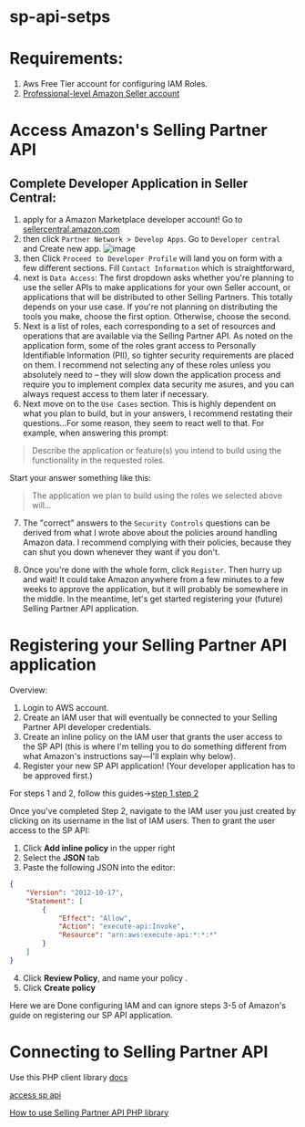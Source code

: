 # sp-api-setps

Requirements:
===================
1. Aws Free Tier account for configuring IAM Roles.
2. [Professional-level Amazon Seller account](https://sellercentral.amazon.com/)

Access Amazon's Selling Partner API 
===================
## Complete Developer Application in Seller Central:
1. apply for a Amazon Marketplace developer account! Go to [sellercentral.amazon.com](https://sellercentral.amazon.com)
2. then click `Partner Network > Develop Apps`.
Go to `Developer central` and  Create new app.
 ![image](https://user-images.githubusercontent.com/89484481/217552820-109fa024-4819-42a7-8eb6-eeffdc8b91ec.png)
3. then Click `Proceed to Developer Profile` will land you on form with a few different sections. Fill `Contact Information` which is straightforward, 
4. next is  `Data Access`:
The first dropdown asks whether you're planning to use the seller APIs to make applications for your own Seller account, or applications that will be distributed to other Selling Partners. This totally depends on your use case. If you're not planning on distributing the tools you make, choose the first option. Otherwise, choose the second.
5. Next is a list of roles, each corresponding to a set of resources and operations that are available via the Selling Partner API. As noted on the application form, some of the roles grant access to Personally Identifiable Information (PII), so tighter security requirements are placed on them. I recommend not selecting any of these roles unless you absolutely need to – they will slow down the application process and require you to implement complex data security me asures, and you can always request access to them later if necessary.
6. Next move on to the `Use Cases` section. This is highly dependent on what you plan to build, but in your answers, I recommend restating their questions...For some reason, they seem to react well to that. For example, when answering this prompt:

> Describe the application or feature(s) you intend to build using the functionality in the requested roles.

Start your answer something like this:

> The application we plan to build using the roles we selected above will...

7. The "correct" answers to the `Security Controls` questions can be derived from what I wrote above about the policies around handling Amazon data. I recommend complying with their policies, because they can shut you down whenever they want if you don't.

8. Once you're done with the whole form, click `Register`. Then hurry up and wait! It could take Amazon anywhere from a few minutes to a few weeks to approve the application, but it will probably be somewhere in the middle. In the meantime, let's get started registering your (future) Selling Partner API application.

Registering your Selling Partner API application
================================================

Overview:
1.  Login to AWS account.
2.  Create an IAM user that will eventually be connected to your Selling Partner API developer credentials.
3.  Create an inline policy on the IAM user that grants the user access to the SP API (this is where I'm telling you to do something different from what Amazon's instructions say—I'll explain why below).
4.  Register your new SP API application! (Your developer application has to be approved first.)

For steps 1 and 2, follow this guides->[step 1](https://youtu.be/EAJOsBNRIQA),[step 2](https://youtu.be/KSjPTqNBlGc) 

Once you've completed Step 2, navigate to the IAM user you just created by clicking on its username in the list of IAM users. Then to grant the user access to the SP API:

1.  Click **Add inline policy** in the upper right
2.  Select the **JSON** tab
3.  Paste the following JSON into the editor:
```json
{
    "Version": "2012-10-17",
    "Statement": [
        {
            "Effect": "Allow",
            "Action": "execute-api:Invoke",
            "Resource": "arn:aws:execute-api:*:*:*"
        }
    ]
}
```
    
4.  Click **Review Policy**, and name your policy .
5.  Click **Create policy**

 Here we are Done configuring IAM and can ignore steps 3-5 of Amazon's guide on registering our SP API application.

Connecting to Selling Partner API
================================================
Use this PHP client library [docs](https://github.com/jlevers/selling-partner-api#setup)

[access sp api](https://www.highsidelabs.co/blog/selling-partner-api-access)

[How to use Selling Partner API PHP library ](https://www.highsidelabs.co/blog/spapi-php-library)